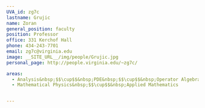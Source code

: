 ```yaml
---
UVA_id: zg7c
lastname: Grujic
name: Zoran
general_position: faculty
position: Professor
office: 331 Kerchof Hall
phone: 434-243-7701
email: zg7c@virginia.edu
image: __SITE_URL__/img/people/Grujic.jpg
personal_page: http://people.virginia.edu/~zg7c/

areas:
  - Analysis&nbsp;$$\cup$$&nbsp;PDE&nbsp;$$\cup$$&nbsp;Operator Algebras
  - Mathematical Physics&nbsp;$$\cup$$&nbsp;Applied Mathematics


---
```

